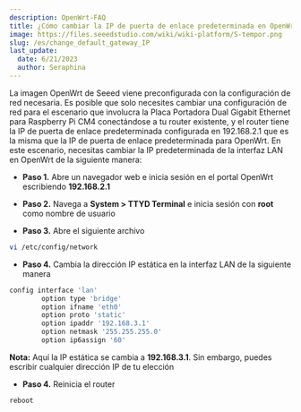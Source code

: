 ```yaml
---
description: OpenWrt-FAQ
title: ¿Cómo cambiar la IP de puerta de enlace predeterminada en OpenWrt?
image: https://files.seeedstudio.com/wiki/wiki-platform/S-tempor.png
slug: /es/change_default_gateway_IP
last_update:
  date: 6/21/2023
  author: Seraphina
---
```


<!-- Q1: ¿Qué pasa si conecto el router OpenWrt a mi router existente que tiene una IP de puerta de enlace predeterminada de 192.168.2.1? -->

La imagen OpenWrt de Seeed viene preconfigurada con la configuración de red necesaria. Es posible que solo necesites cambiar una configuración de red para el escenario que involucra la Placa Portadora Dual Gigabit Ethernet para Raspberry Pi CM4 conectándose a tu router existente, y el router tiene la IP de puerta de enlace predeterminada configurada en 192.168.2.1 que es la misma que la IP de puerta de enlace predeterminada para OpenWrt. En este escenario, necesitas cambiar la IP predeterminada de la interfaz LAN en OpenWrt de la siguiente manera:

- **Paso 1.** Abre un navegador web e inicia sesión en el portal OpenWrt escribiendo **192.168.2.1**

- **Paso 2.** Navega a **System > TTYD Terminal** e inicia sesión con **root** como nombre de usuario

- **Paso 3.** Abre el siguiente archivo

```sh
vi /etc/config/network
```

- **Paso 4.** Cambia la dirección IP estática en la interfaz LAN de la siguiente manera

```sh
config interface 'lan'
        option type 'bridge'
        option ifname 'eth0'
        option proto 'static'
        option ipaddr '192.168.3.1'
        option netmask '255.255.255.0'
        option ip6assign '60'
```

**Nota:** Aquí la IP estática se cambia a **192.168.3.1**. Sin embargo, puedes escribir cualquier dirección IP de tu elección

- **Paso 4.** Reinicia el router

```sh
reboot
```